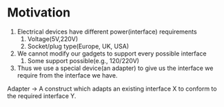 # Motivation
1. Electrical devices have different power(interface) requirements
   1. Voltage(5V,220V)
   2. Socket/plug type(Europe, UK, USA)
2. We cannot modify our gadgets to support every possible interface
   1. Some support possible(e.g., 120/220V)
3. Thus we use a special device(an adapter) to give us the interface we require from the interface we have.

Adapter -> A construct which adapts an existing interface X to conform to the required interface Y.